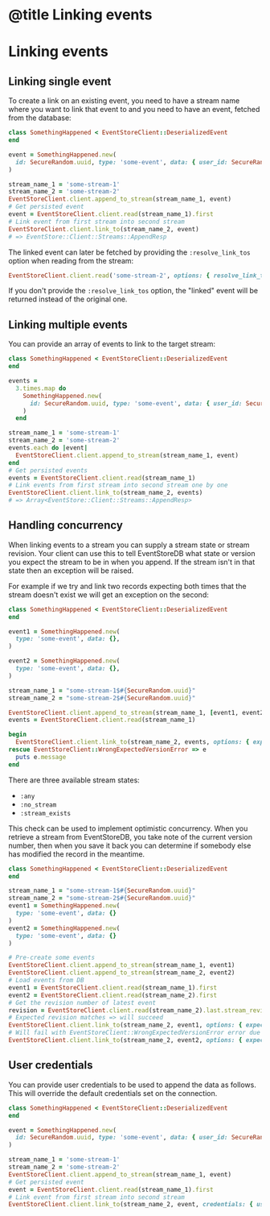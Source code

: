 # @title Linking events

# Linking events

## Linking single event

To create a link on an existing event, you need to have a stream name where you want to link that event to and you need to have an event, fetched from the database:

```ruby
class SomethingHappened < EventStoreClient::DeserializedEvent
end

event = SomethingHappened.new(
  id: SecureRandom.uuid, type: 'some-event', data: { user_id: SecureRandom.uuid, title: "Something happened" }
)

stream_name_1 = 'some-stream-1'
stream_name_2 = 'some-stream-2'
EventStoreClient.client.append_to_stream(stream_name_1, event)
# Get persisted event
event = EventStoreClient.client.read(stream_name_1).first
# Link event from first stream into second stream
EventStoreClient.client.link_to(stream_name_2, event) 
# => EventStore::Client::Streams::AppendResp
```

The linked event can later be fetched by providing the `:resolve_link_tos` option when reading from the stream:

```ruby
EventStoreClient.client.read('some-stream-2', options: { resolve_link_tos: true })
```

If you don't provide the `:resolve_link_tos` option, the "linked" event will be returned instead of the original one.

## Linking multiple events

You can provide an array of events to link to the target stream:

```ruby
class SomethingHappened < EventStoreClient::DeserializedEvent
end

events =
  3.times.map do
    SomethingHappened.new(
      id: SecureRandom.uuid, type: 'some-event', data: { user_id: SecureRandom.uuid, title: "Something happened" }
    )
  end

stream_name_1 = 'some-stream-1'
stream_name_2 = 'some-stream-2'
events.each do |event|
  EventStoreClient.client.append_to_stream(stream_name_1, event)
end
# Get persisted events
events = EventStoreClient.client.read(stream_name_1)
# Link events from first stream into second stream one by one
EventStoreClient.client.link_to(stream_name_2, events) 
# => Array<EventStore::Client::Streams::AppendResp>
```

## Handling concurrency

When linking events to a stream you can supply a stream state or stream revision. Your client can use this to tell EventStoreDB what state or version you expect the stream to be in when you append. If the stream isn't in that state then an exception will be raised.

For example if we try and link two records expecting both times that the stream doesn't exist we will get an exception on the second:

```ruby
class SomethingHappened < EventStoreClient::DeserializedEvent
end

event1 = SomethingHappened.new(
  type: 'some-event', data: {},
)

event2 = SomethingHappened.new(
  type: 'some-event', data: {},
)

stream_name_1 = "some-stream-1$#{SecureRandom.uuid}"
stream_name_2 = "some-stream-2$#{SecureRandom.uuid}"

EventStoreClient.client.append_to_stream(stream_name_1, [event1, event2])
events = EventStoreClient.client.read(stream_name_1)

begin
  EventStoreClient.client.link_to(stream_name_2, events, options: { expected_revision: :no_stream })
rescue EventStoreClient::WrongExpectedVersionError => e
  puts e.message  
end
```

There are three available stream states:

- `:any`
- `:no_stream`
- `:stream_exists`

This check can be used to implement optimistic concurrency. When you retrieve a stream from EventStoreDB, you take note of the current version number, then when you save it back you can determine if somebody else has modified the record in the meantime.

```ruby
class SomethingHappened < EventStoreClient::DeserializedEvent
end

stream_name_1 = "some-stream-1$#{SecureRandom.uuid}"
stream_name_2 = "some-stream-2$#{SecureRandom.uuid}"
event1 = SomethingHappened.new(
  type: 'some-event', data: {}
)
event2 = SomethingHappened.new(
  type: 'some-event', data: {}
)

# Pre-create some events
EventStoreClient.client.append_to_stream(stream_name_1, event1)
EventStoreClient.client.append_to_stream(stream_name_2, event2)
# Load events from DB
event1 = EventStoreClient.client.read(stream_name_1).first
event2 = EventStoreClient.client.read(stream_name_2).first
# Get the revision number of latest event
revision = EventStoreClient.client.read(stream_name_2).last.stream_revision
# Expected revision matches => will succeed
EventStoreClient.client.link_to(stream_name_2, event1, options: { expected_revision: revision })
# Will fail with EventStoreClient::WrongExpectedVersionError error due to revisions mismatch
EventStoreClient.client.link_to(stream_name_2, event2, options: { expected_revision: revision })
```

## User credentials

You can provide user credentials to be used to append the data as follows. This will override the default credentials set on the connection.

```ruby
class SomethingHappened < EventStoreClient::DeserializedEvent
end

event = SomethingHappened.new(
  id: SecureRandom.uuid, type: 'some-event', data: { user_id: SecureRandom.uuid, title: "Something happened" }
)

stream_name_1 = 'some-stream-1'
stream_name_2 = 'some-stream-2'
EventStoreClient.client.append_to_stream(stream_name_1, event)
# Get persisted event
event = EventStoreClient.client.read(stream_name_1).first
# Link event from first stream into second stream
EventStoreClient.client.link_to(stream_name_2, event, credentials: { username: 'admin', password: 'changeit' })
```
